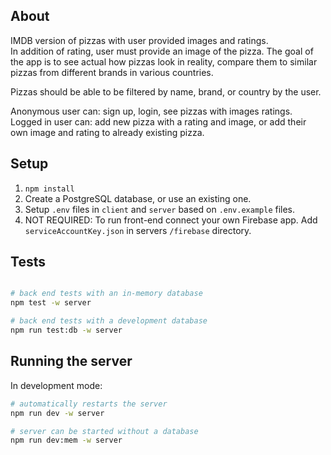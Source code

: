 ## About

IMDB version of pizzas with user provided images and ratings.  
In addition of rating, user must provide an image of the pizza.
The goal of the app is to see actual how pizzas look in reality, compare them to similar pizzas from different brands in various countries.

Pizzas should be able to be filtered by name, brand, or country by the user.

Anonymous user can: sign up, login, see pizzas with images ratings.
Logged in user can: add new pizza with a rating and image, or add their own image and rating to already existing pizza.

## Setup

1. `npm install`
2. Create a PostgreSQL database, or use an existing one.
3. Setup `.env` files in `client` and `server` based on `.env.example` files.
4. NOT REQUIRED: To run front-end connect your own Firebase app. Add `serviceAccountKey.json` in servers `/firebase` directory.

## Tests

```bash

# back end tests with an in-memory database
npm test -w server

# back end tests with a development database
npm run test:db -w server
```

## Running the server

In development mode:

```bash
# automatically restarts the server
npm run dev -w server

# server can be started without a database
npm run dev:mem -w server
```
